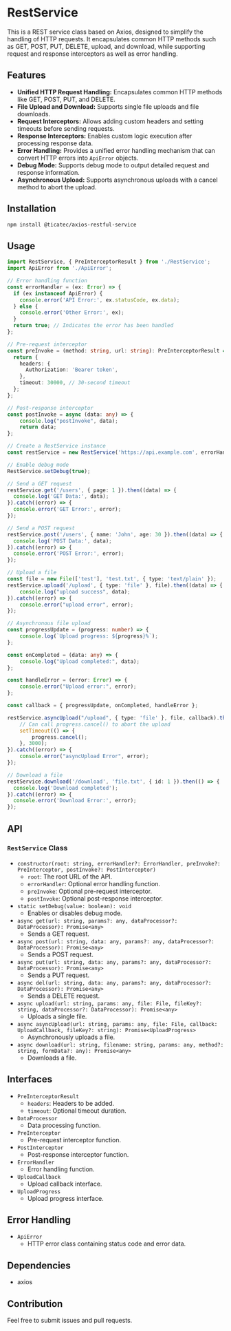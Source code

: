 # RestService

This is a REST service class based on Axios, designed to simplify the handling of HTTP requests. It encapsulates common HTTP methods such as GET, POST, PUT, DELETE, upload, and download, while supporting request and response interceptors as well as error handling.

## Features

- **Unified HTTP Request Handling:** Encapsulates common HTTP methods like GET, POST, PUT, and DELETE.
- **File Upload and Download:** Supports single file uploads and file downloads.
- **Request Interceptors:** Allows adding custom headers and setting timeouts before sending requests.
- **Response Interceptors:** Enables custom logic execution after processing response data.
- **Error Handling:** Provides a unified error handling mechanism that can convert HTTP errors into `ApiError` objects.
- **Debug Mode:** Supports debug mode to output detailed request and response information.
- **Asynchronous Upload:** Supports asynchronous uploads with a cancel method to abort the upload.

## Installation

```bash
npm install @ticatec/axios-restful-service
```

## Usage

```ts
import RestService, { PreInterceptorResult } from './RestService';
import ApiError from './ApiError';

// Error handling function
const errorHandler = (ex: Error) => {
  if (ex instanceof ApiError) {
    console.error('API Error:', ex.statusCode, ex.data);
  } else {
    console.error('Other Error:', ex);
  }
  return true; // Indicates the error has been handled
};

// Pre-request interceptor
const preInvoke = (method: string, url: string): PreInterceptorResult => {
  return {
    headers: {
      Authorization: 'Bearer token',
    },
    timeout: 30000, // 30-second timeout
  };
};

// Post-response interceptor
const postInvoke = async (data: any) => {
    console.log("postInvoke", data);
    return data;
};

// Create a RestService instance
const restService = new RestService('https://api.example.com', errorHandler, preInvoke, postInvoke);

// Enable debug mode
RestService.setDebug(true);

// Send a GET request
restService.get('/users', { page: 1 }).then((data) => {
  console.log('GET Data:', data);
}).catch((error) => {
  console.error('GET Error:', error);
});

// Send a POST request
restService.post('/users', { name: 'John', age: 30 }).then((data) => {
  console.log('POST Data:', data);
}).catch((error) => {
  console.error('POST Error:', error);
});

// Upload a file
const file = new File(['test'], 'test.txt', { type: 'text/plain' });
restService.upload('/upload', { type: 'file' }, file).then((data) => {
    console.log("upload success", data);
}).catch((error) => {
    console.error("upload error", error);
});

// Asynchronous file upload
const progressUpdate = (progress: number) => {
    console.log(`Upload progress: ${progress}%`);
};

const onCompleted = (data: any) => {
    console.log("Upload completed:", data);
};

const handleError = (error: Error) => {
    console.error("Upload error:", error);
};

const callback = { progressUpdate, onCompleted, handleError };

restService.asyncUpload("/upload", { type: 'file' }, file, callback).then((progress) => {
    // Can call progress.cancel() to abort the upload
    setTimeout(() => {
        progress.cancel();
    }, 3000);
}).catch((error) => {
    console.error("asyncUpload Error", error);
});

// Download a file
restService.download('/download', 'file.txt', { id: 1 }).then(() => {
  console.log('Download completed');
}).catch((error) => {
  console.error('Download Error:', error);
});
```

## API

### `RestService` Class

- `constructor(root: string, errorHandler?: ErrorHandler, preInvoke?: PreInterceptor, postInvoke?: PostInterceptor)`
    - `root`: The root URL of the API.
    - `errorHandler`: Optional error handling function.
    - `preInvoke`: Optional pre-request interceptor.
    - `postInvoke`: Optional post-response interceptor.
- `static setDebug(value: boolean): void`
    - Enables or disables debug mode.
- `async get(url: string, params?: any, dataProcessor?: DataProcessor): Promise<any>`
    - Sends a GET request.
- `async post(url: string, data: any, params?: any, dataProcessor?: DataProcessor): Promise<any>`
    - Sends a POST request.
- `async put(url: string, data: any, params?: any, dataProcessor?: DataProcessor): Promise<any>`
    - Sends a PUT request.
- `async del(url: string, data: any, params?: any, dataProcessor?: DataProcessor): Promise<any>`
    - Sends a DELETE request.
- `async upload(url: string, params: any, file: File, fileKey?: string, dataProcessor?: DataProcessor): Promise<any>`
    - Uploads a single file.
- `async asyncUpload(url: string, params: any, file: File, callback: UploadCallback, fileKey?: string): Promise<UploadProgress>`
    - Asynchronously uploads a file.
- `async download(url: string, filename: string, params: any, method?: string, formData?: any): Promise<any>`
    - Downloads a file.

## Interfaces

- `PreInterceptorResult`
    - `headers`: Headers to be added.
    - `timeout`: Optional timeout duration.
- `DataProcessor`
    - Data processing function.
- `PreInterceptor`
    - Pre-request interceptor function.
- `PostInterceptor`
    - Post-response interceptor function.
- `ErrorHandler`
    - Error handling function.
- `UploadCallback`
    - Upload callback interface.
- `UploadProgress`
    - Upload progress interface.

## Error Handling

- `ApiError`
    - HTTP error class containing status code and error data.

## Dependencies

- axios

## Contribution

Feel free to submit issues and pull requests.